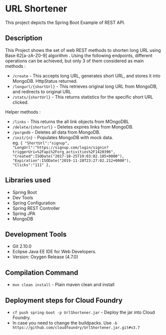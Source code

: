 # URL Shortener

 This project depicts the Spring Boot Example of REST API.

## Description

This Project shows the set of web REST methods to shorten long URL using Base 62[a-zA-Z0-9] algorithm .
Using the following endpoints, different operations can be achieved, but only 3 of them considered as main methods :
 - `/create` - This accepts long URL, generates short URL, and stores it into MongoDB. HttpStatus returned.
 - `/longurl/{shortUrl}` - This retrieves original long URL from MongoDB, and redirects to original URL
 - `/stats/{shortUrl}` - This returns statistics for the specific short URL clicked.
 
 Helper methods :
 - `/links` - This returns the all link objects from MOngoDBL
 - `/delete/{shorturl}` - Deletes expires links from MongoDB. 
 - `/purgedb` - Deletes all data from  MongoDB.
 - `/init/{n}` - Populates MongoDB with mock data.  
    eg. `{
	  "ShortUrl":"signup",
	  "LongUrl":"https://signup.com/login/signin?triggerUri=%2Fapi%2Forg_activities%2F1420396",
	  "Created":ISODate("2017-10-25T19:03:02.105+0000"),
	  "Expiration":ISODate("2019-11-28T23:27:02.212+0000"),
	  "Clicks":"111"
	},`

## Libraries used
 - Spring Boot
 - Dev Tools
 - Spring Configuration
 - Spring REST Controller
 - Spring JPA
 - MongoDB
 
## Development Tools
 - Git 2.10.0
 - Eclipse Java EE IDE for Web Developers.
 - Version: Oxygen Release (4.7.0)
 
## Compilation Command
 - `mvn clean install` - Plain maven clean and install
 
## Deployment steps for Cloud Foundry
 - `cf push spring-boot -p UrlShortener.jar`  - Deploy the jar into Cloud Foundry.
 - In case you need to change the buildpacks. Use `-b https://github.com/cloudfoundry/UrlShortener.jar.git#v3.7`